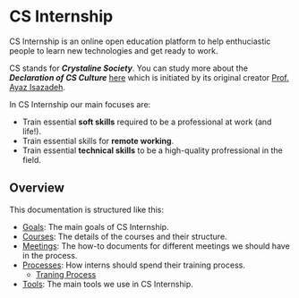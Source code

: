 # CS Internship

CS Internship is an online open education platform to help enthuciastic people to learn new technologies and get ready to work.

CS stands for ***Crystaline Society***. You can study more about the ***Declaration of CS Culture*** [here](https://www.linkedin.com/pulse/what-cs-culture-mehran-davoudi/) which is initiated by its original creator [Prof. Ayaz Isazadeh](https://www.linkedin.com/in/ayazisazadeh/).

In CS Internship our main focuses are:
 - Train essential **soft skills** required to be a professional at work (and life!).
 - Train essential skills for **remote working**.
 - Train essential **technical skills** to be a high-quality profressional in the field.


## Overview
This documentation is structured like this:
- [Goals](/goals.md): The main goals of CS Internship.
- [Courses](/courses/readme.md): The details of the courses and their structure.
- [Meetings](/meetings/readme.md): The how-to documents for different meetings we should have in the process.
- [Processes](/processes/readme.md): How interns should spend their training process.
  - [Traning Process](/processes/process-training.md)
- [Tools](/tools.md): The main tools we use in CS Internship.

